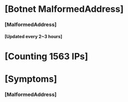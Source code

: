 # [Botnet MalformedAddress]
### [MalformedAddress]
#### [Updated every 2~3 hours]

# [Counting 1563 IPs]

# [Symptoms] 
###   [MalformedAddress]
